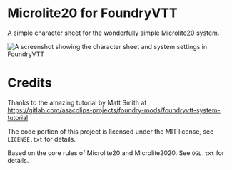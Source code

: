 # Microlite20 for FoundryVTT

A simple character sheet for the wonderfully simple [Microlite20](nexus) system.

[nexus]: https://microlite20.org/

![A screenshot showing the character sheet and system settings in FoundryVTT](screenshot.png)

# Credits

Thanks to the amazing tutorial by Matt Smith at https://gitlab.com/asacolips-projects/foundry-mods/foundryvtt-system-tutorial

The code portion of this project is licensed under the MIT license, see `LICENSE.txt` for details.

Based on the core rules of Microlite20 and Microlite2020. See `OGL.txt` for details.
